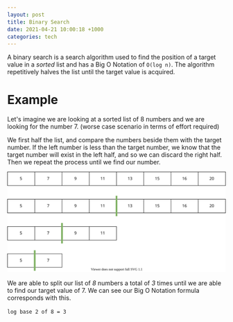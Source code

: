 ```yaml
---
layout: post
title: Binary Search
date: 2021-04-21 10:00:18 +1000
categories: tech
---
```


A binary search is a search algorithm used to find the position of a target
value in a _sorted_ list and has a Big O Notation of `O(log n)`. The algorithm
repetitively halves the list until the target value is acquired.

# Example

Let's imagine we are looking at a sorted list of 8 numbers and we are looking
for the number 7. (worse case scenario in terms of effort required)

We first half the list, and compare the numbers beside them with the target
number. If the left number is less than the target number, we know that the
target number will exist in the left half, and so we can discard the right half.
Then we repeat the process until we find our number.

![binary search diagram](/images/binary_search.svg)

We are able to split our list of _8_ numbers a total of _3_ times until we are
able to find our target value of 7. We can see our Big O Notation formula
corresponds with this.

`log base 2 of 8 = 3`

